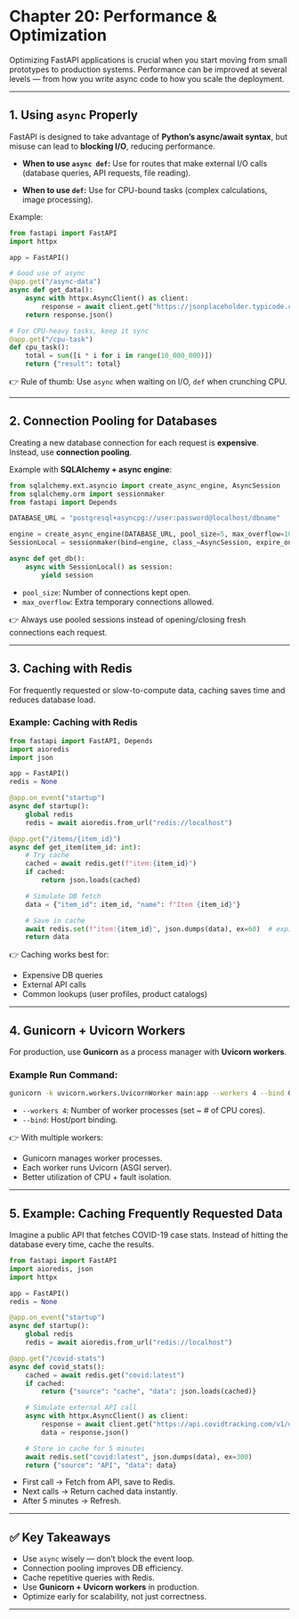 # Chapter 20: Performance & Optimization

Optimizing FastAPI applications is crucial when you start moving from small prototypes to production systems. Performance can be improved at several levels — from how you write async code to how you scale the deployment.

---

## 1. Using `async` Properly

FastAPI is designed to take advantage of **Python’s async/await syntax**, but misuse can lead to **blocking I/O**, reducing performance.

* **When to use `async def`:**
  Use for routes that make external I/O calls (database queries, API requests, file reading).

* **When to use `def`:**
  Use for CPU-bound tasks (complex calculations, image processing).

Example:

```python
from fastapi import FastAPI
import httpx

app = FastAPI()

# Good use of async
@app.get("/async-data")
async def get_data():
    async with httpx.AsyncClient() as client:
        response = await client.get("https://jsonplaceholder.typicode.com/posts/1")
    return response.json()

# For CPU-heavy tasks, keep it sync
@app.get("/cpu-task")
def cpu_task():
    total = sum([i * i for i in range(10_000_000)])
    return {"result": total}
```

👉 Rule of thumb: Use `async` when waiting on I/O, `def` when crunching CPU.

---

## 2. Connection Pooling for Databases

Creating a new database connection for each request is **expensive**. Instead, use **connection pooling**.

Example with **SQLAlchemy + async engine**:

```python
from sqlalchemy.ext.asyncio import create_async_engine, AsyncSession
from sqlalchemy.orm import sessionmaker
from fastapi import Depends

DATABASE_URL = "postgresql+asyncpg://user:password@localhost/dbname"

engine = create_async_engine(DATABASE_URL, pool_size=5, max_overflow=10)
SessionLocal = sessionmaker(bind=engine, class_=AsyncSession, expire_on_commit=False)

async def get_db():
    async with SessionLocal() as session:
        yield session
```

* `pool_size`: Number of connections kept open.
* `max_overflow`: Extra temporary connections allowed.

👉 Always use pooled sessions instead of opening/closing fresh connections each request.

---

## 3. Caching with Redis

For frequently requested or slow-to-compute data, caching saves time and reduces database load.

### Example: Caching with Redis

```python
from fastapi import FastAPI, Depends
import aioredis
import json

app = FastAPI()
redis = None

@app.on_event("startup")
async def startup():
    global redis
    redis = await aioredis.from_url("redis://localhost")

@app.get("/items/{item_id}")
async def get_item(item_id: int):
    # Try cache
    cached = await redis.get(f"item:{item_id}")
    if cached:
        return json.loads(cached)

    # Simulate DB fetch
    data = {"item_id": item_id, "name": f"Item {item_id}"}

    # Save in cache
    await redis.set(f"item:{item_id}", json.dumps(data), ex=60)  # expire in 60s
    return data
```

👉 Caching works best for:

* Expensive DB queries
* External API calls
* Common lookups (user profiles, product catalogs)

---

## 4. Gunicorn + Uvicorn Workers

For production, use **Gunicorn** as a process manager with **Uvicorn workers**.

### Example Run Command:

```bash
gunicorn -k uvicorn.workers.UvicornWorker main:app --workers 4 --bind 0.0.0.0:8000
```

* `--workers 4`: Number of worker processes (set ~ # of CPU cores).
* `--bind`: Host/port binding.

👉 With multiple workers:

* Gunicorn manages worker processes.
* Each worker runs Uvicorn (ASGI server).
* Better utilization of CPU + fault isolation.

---

## 5. Example: Caching Frequently Requested Data

Imagine a public API that fetches COVID-19 case stats. Instead of hitting the database every time, cache the results.

```python
from fastapi import FastAPI
import aioredis, json
import httpx

app = FastAPI()
redis = None

@app.on_event("startup")
async def startup():
    global redis
    redis = await aioredis.from_url("redis://localhost")

@app.get("/covid-stats")
async def covid_stats():
    cached = await redis.get("covid:latest")
    if cached:
        return {"source": "cache", "data": json.loads(cached)}

    # Simulate external API call
    async with httpx.AsyncClient() as client:
        response = await client.get("https://api.covidtracking.com/v1/us/current.json")
        data = response.json()

    # Store in cache for 5 minutes
    await redis.set("covid:latest", json.dumps(data), ex=300)
    return {"source": "API", "data": data}
```

* First call → Fetch from API, save to Redis.
* Next calls → Return cached data instantly.
* After 5 minutes → Refresh.

---

## ✅ Key Takeaways

* Use `async` wisely — don’t block the event loop.
* Connection pooling improves DB efficiency.
* Cache repetitive queries with Redis.
* Use **Gunicorn + Uvicorn workers** in production.
* Optimize early for scalability, not just correctness.

---

